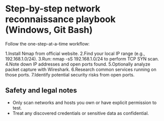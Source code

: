 # Step-by-step network reconnaissance playbook (Windows, Git Bash)

Follow the one-step-at-a-time workflow:

1.Install Nmap from official website.
2.Find your local IP range (e.g., 192.168.1.0/24).
3.Run: nmap -sS 192.168.1.0/24 to perform TCP SYN scan.
4.Note down IP addresses and open ports found.
5.Optionally analyze packet capture with Wireshark.
6.Research common services running on those ports.
7.Identify potential security risks from open ports.

## Safety and legal notes
- Only scan networks and hosts you own or have explicit permission to test.
- Treat any discovered credentials or sensitive data as confidential.
